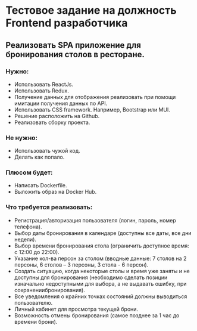 # Тестовое задание на должность Frontend разработчика

## Реализовать SPA приложение для бронирования столов в ресторане.

### Нужно:

- Использовать ReactJs.
- Использовать Redux.
- Получение данных для отображения реализовать при помощи имитации получения данных по API.
- Использовать CSS framework. Например, Bootstrap или MUI.
- Решение расположить на Github.
- Реализовать сборку проекта.

### Не нужно:

- Использовать чужой код.
- Делать как попало.

### Плюсом будет:

- Написать Dockerfile.
- Выложить образ на Docker Hub.

### Что требуется реализовать:

- Регистрация/авторизация пользователя (логин, пароль, номер телефона).
- Выбор даты бронирования в календаре (доступны все даты, все дни недели).
- Выбор времени бронирования стола (ограничить доступное время: с 12:00 до
  22:00).
- Указание кол-ва персон за столом (вводные данные: 7 столов на 2 персоны, 6 столов – 3 персоны, 3 стола - 6 персон).
- Создать ситуацию, когда некоторые столы и время уже заняты и не доступны для бронирования (необходимо сделать позиции изначально недоступными для выбора, а не выдавать ошибку, при сохранениибронирования).
- Все уведомления о крайних точках состояний должны выводиться пользователю.
- Личный кабинет для просмотра текущей брони.
- Возможность отмены бронирования (самое позднее за 1 час до времени брони).
